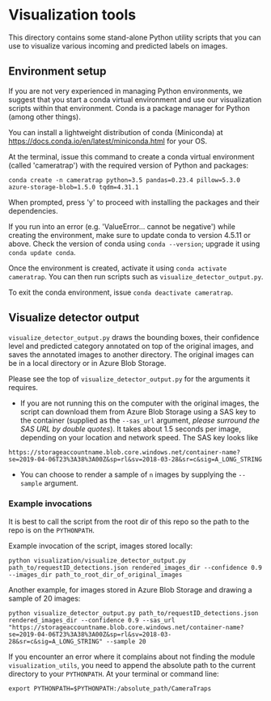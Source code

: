 # Visualization tools

This directory contains some stand-alone Python utility scripts that you can use to visualize various incoming and predicted labels on images. 


## Environment setup

If you are not very experienced in managing Python environments, we suggest that you start a conda virtual environment and use our visualization scripts within that environment. Conda is a package manager for Python (among other things).

You can install a lightweight distribution of conda (Miniconda) at https://docs.conda.io/en/latest/miniconda.html for your OS. 

At the terminal, issue this command to create a conda virtual environment (called 'cameratrap') with the required version of Python and packages:

```
conda create -n cameratrap python=3.5 pandas=0.23.4 pillow=5.3.0 azure-storage-blob=1.5.0 tqdm=4.31.1
```

When prompted, press 'y' to proceed with installing the packages and their dependencies. 

If you run into an error (e.g. 'ValueError... cannot be negative') while creating the environment, make sure to update conda to version 4.5.11 or above. Check the version of conda using `conda --version`; upgrade it using `conda update conda`. 

Once the environment is created, activate it using `conda activate cameratrap`. You can then run scripts such as `visualize_detector_output.py`.

To exit the conda environment, issue `conda deactivate cameratrap`.


## Visualize detector output

`visualize_detector_output.py` draws the bounding boxes, their confidence level and predicted category annotated on top of the original images, and saves the annotated images to another directory. The original images can be in a local directory or in Azure Blob Storage. 

Please see the top of `visualize_detector_output.py` for the arguments it requires.

- If you are not running this on the computer with the original images, the script can download them from Azure Blob Storage using a SAS key to the container (supplied as the `--sas_url` argument, *please surround the SAS URL by double quotes*). It takes about 1.5 seconds per image, depending on your location and network speed. The SAS key looks like

```
https://storageaccountname.blob.core.windows.net/container-name?se=2019-04-06T23%3A38%3A00Z&sp=rl&sv=2018-03-28&sr=c&sig=A_LONG_STRING
```

- You can choose to render a sample of `n` images by supplying the `--sample` argument.


### Example invocations

It is best to call the script from the root dir of this repo so the path to the repo is on the `PYTHONPATH`.

Example invocation of the script, images stored locally:
```
python visualization/visualize_detector_output.py path_to/requestID_detections.json rendered_images_dir --confidence 0.9 --images_dir path_to_root_dir_of_original_images 
```

Another example, for images stored in Azure Blob Storage and drawing a sample of 20 images:
```
python visualize_detector_output.py path_to/requestID_detections.json rendered_images_dir --confidence 0.9 --sas_url "https://storageaccountname.blob.core.windows.net/container-name?se=2019-04-06T23%3A38%3A00Z&sp=rl&sv=2018-03-28&sr=c&sig=A_LONG_STRING" --sample 20
```

If you encounter an error where it complains about not finding the module `visualization_utils`, you need to append the absolute path to the current directory to your `PYTHONPATH`. At your terminal or command line:

```
export PYTHONPATH=$PYTHONPATH:/absolute_path/CameraTraps
```
